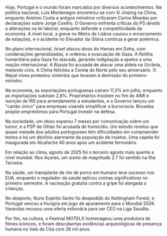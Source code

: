 Hoje, Portugal e o mundo foram marcados por diversos acontecimentos. Na política nacional, Luís Montenegro encontrou-se com Xi Jinping na China, enquanto António Costa e antigos ministros criticaram Carlos Moedas por declarações sobre Jorge Coelho. O Governo enfrenta críticas do PS devido a alterações na lei laboral, enquanto defende a competitividade da economia. A nível local, a greve no Metro de Lisboa causou o encerramento de estações, e o acidente no Elevador da Glória continua a gerar polémica.

No plano internacional, Israel atacou alvos do Hamas em Doha, com condenações generalizadas, e ordenou a evacuação de Gaza. A flotilha humanitária para Gaza foi atacada, gerando indignação e apelos a uma reação internacional. A Rússia foi acusada de atacar uma aldeia na Ucrânia, matando civis. A China felicitou a Coreia do Norte pelo seu aniversário. O Nepal viveu protestos violentos que levaram à demissão do primeiro-ministro.

Na economia, as exportações portuguesas caíram 11,3% em julho, enquanto as importações subiram 2,8%. Proprietários insistem no fim do AIMI e isenção de IRS para arrendamento a estudantes, e o Governo lançou um "cartão único" para empresas visando simplificar a burocracia. Bruxelas propõe empréstimos para Portugal investir na defesa.

Na sociedade, um idoso esperou 7 meses por comunicação sobre um tumor, e a PSP de Olhão foi acusada de homicídio. Um estudo revelou que quase metade dos adultos portugueses têm dificuldades em compreender textos e há um declínio alarmante da população de insetos. Uma capela foi inaugurada em Alcafache 40 anos após um acidente ferroviário.

Em relação ao clima, agosto de 2025 foi o terceiro agosto mais quente a nível mundial. Nos Açores, um sismo de magnitude 2.7 foi sentido na Ilha Terceira.

Na saúde, um transplante de rim de porco em humano teve sucesso nos EUA, enquanto o regulador da saúde aplicou coimas significativas no primeiro semestre. A vacinação gratuita contra a gripe foi alargada a crianças.

No desporto, Nuno Espírito Santo foi despedido do Nottingham Forest, e Portugal venceu a Hungria em jogo de apuramento para o Mundial 2026. Varandas recusou uma oferta milionária para ser CEO na Liga Saudita.

Por fim, na cultura, o Festival MOTELX homenageou uma produtora de filmes icónicos, e foram descobertas evidências arqueológicas de presença humana no Vale do Côa com 26 mil anos.
